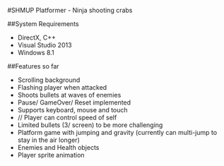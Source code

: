 #SHMUP Platformer - Ninja shooting crabs

##System Requirements
- DirectX, C++
- Visual Studio 2013
- Windows 8.1

##Features so far
- Scrolling background
- Flashing player when attacked
- Shoots bullets at waves of enemies
- Pause/ GameOver/ Reset implemented
- Supports keyboard, mouse and touch
- // Player can control speed of self
- Limited bullets (3/ screen) to be more challenging
- Platform game with jumping and gravity (currently can multi-jump to stay in the air longer)
- Enemies and Health objects
- Player sprite animation
